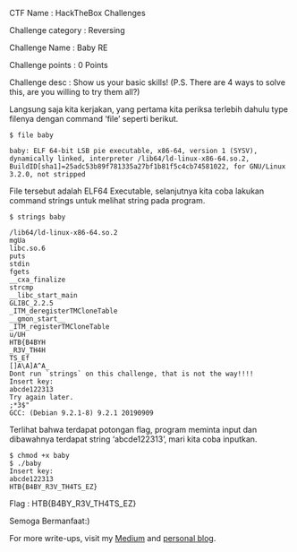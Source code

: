 CTF Name           : HackTheBox Challenges

Challenge category : Reversing

Challenge Name     : Baby RE

Challenge points   : 0 Points

Challenge desc     : Show us your basic skills! (P.S. There are 4 ways to solve this, are you willing to try them all?)


Langsung saja kita kerjakan, yang pertama kita periksa terlebih dahulu type filenya dengan command ‘file’ seperti berikut.
```
$ file baby  

baby: ELF 64-bit LSB pie executable, x86-64, version 1 (SYSV), dynamically linked, interpreter /lib64/ld-linux-x86-64.so.2, BuildID[sha1]=25adc53b89f781335a27bf1b81f5c4cb74581022, for GNU/Linux 3.2.0, not stripped
```

File tersebut adalah ELF64 Executable, selanjutnya kita coba lakukan command strings untuk melihat string pada program.

```
$ strings baby

/lib64/ld-linux-x86-64.so.2  
mgUa  
libc.so.6  
puts  
stdin  
fgets  
__cxa_finalize  
strcmp  
__libc_start_main  
GLIBC_2.2.5  
_ITM_deregisterTMCloneTable  
__gmon_start__  
_ITM_registerTMCloneTable  
u/UH  
HTB{B4BYH  
_R3V_TH4H  
TS_Ef  
[]A\A]A^A_
Dont run `strings` on this challenge, that is not the way!!!!  
Insert key:    
abcde122313  
Try again later.  
;*3$"  
GCC: (Debian 9.2.1-8) 9.2.1 20190909
```

Terlihat bahwa terdapat potongan flag, program meminta input dan dibawahnya terdapat string ‘abcde122313’, mari kita coba inputkan.

```
$ chmod +x baby
$ ./baby
Insert key:    
abcde122313  
HTB{B4BY_R3V_TH4TS_EZ}
```

Flag : HTB{B4BY_R3V_TH4TS_EZ}

Semoga Bermanfaat:)

For more write-ups, visit my [Medium](https://medium.com/@adh1ka) and [personal blog](https://root.ce.student.pens.ac.id).
